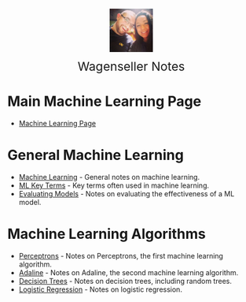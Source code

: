 <img
    src="./images/BrentAndMandi.jpg"
    width="88"
    style="display: block; width: 88px; margin: auto; margin-bottom: 1em"
/><span style="display: block; text-align: center; font-size: 1.75em;"> Wagenseller Notes </span>

# Main Machine Learning Page
 - [Machine Learning Page](/learn_to_code/machine_learning/)

# General Machine Learning
 - [Machine Learning](/learn_to_code/machine_learning/machine_learning) - General notes on machine learning.
 - [ML Key Terms](/learn_to_code/machine_learning/ml_key_terms) - Key terms often used in machine learning. 
 - [Evaluating Models](/learn_to_code/machine_learning/evaluating_models) - Notes on evaluating the effectiveness of a ML model.
 
# Machine Learning Algorithms
 - [Perceptrons](/learn_to_code/machine_learning/perceptron) - Notes on Perceptrons, the first machine learning algorithm.
 - [Adaline](/learn_to_code/machine_learning/adaline) - Notes on Adaline, the second machine learning algorithm. 
 - [Decision Trees](/learn_to_code/machine_learning/decision_trees) - Notes on decision trees, including random trees.
 - [Logistic Regression](/learn_to_code/machine_learning/logistic_regression) - Notes on logistic regression.
 